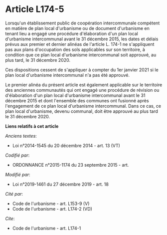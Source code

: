 # Article L174-5

Lorsqu'un établissement public de coopération intercommunale compétent en matière de plan local d'urbanisme ou de document
d'urbanisme en tenant lieu a engagé une procédure d'élaboration d'un plan local d'urbanisme intercommunal avant le 31
décembre 2015, les dates et délais prévus aux premier et dernier alinéas de l'article L. 174-1 ne s'appliquent pas aux plans
d'occupation des sols applicables sur son territoire, à condition que ce plan local d'urbanisme intercommunal soit approuvé,
au plus tard, le 31 décembre 2020.

Ces dispositions cessent de s'appliquer à compter du 1er janvier 2021 si le plan local d'urbanisme intercommunal n'a pas été
approuvé.

Le premier alinéa du présent article est également applicable sur le territoire des anciennes communautés qui ont engagé une
procédure de révision ou d'élaboration d'un plan local d'urbanisme intercommunal avant le 31 décembre 2015 et dont l'ensemble
des communes ont fusionné après l'engagement de ce plan local d'urbanisme intercommunal. Dans ce cas, ce plan local
d'urbanisme, devenu communal, doit être approuvé au plus tard le 31 décembre 2020.

**Liens relatifs à cet article**

_Anciens textes_:

  - Loi n°2014-1545 du 20 décembre 2014 - art. 13 (VT)

_Codifié par_:

  - ORDONNANCE n°2015-1174 du 23 septembre 2015 - art.

_Modifié par_:

  - Loi n°2019-1461 du 27 décembre 2019 - art. 18

_Cité par_:

  - Code de l'urbanisme - art. L153-9 (V)
  - Code de l'urbanisme - art. L174-2 (VD)

_Cite_:

  - Code de l'urbanisme - art. L174-1
